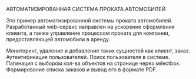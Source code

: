 АВТОМАТИЗИРОВАННАЯ СИСТЕМА ПРОКАТА АВТОМОБИЛЕЙ

Это пример автоматизированной системы проката автомобилей. 
Разработанный web-сервис направлен на ускорение оформления клиента, 
а также управление процессом проката для компании, предоставляющей автомобили в аренду.

Мониторинг, удаление и добавление таких сущностей как клиент, заказ. 
Аутентификация пользователей.
Поиск пользователя в системе.
Пагинация с выбором кол-ва объектов на странице через selectbox.
Формирование списка заказов и вывод его в формате PDF.